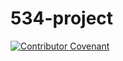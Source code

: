 # 534-project
[![Contributor Covenant](https://img.shields.io/badge/Contributor%20Covenant-2.1-4baaaa.svg)](code_of_conduct.md)
